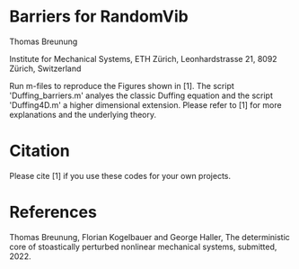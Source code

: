 # Barriers for RandomVib

Thomas Breunung

Institute for Mechanical Systems, ETH Zürich, Leonhardstrasse 21, 8092 Zürich, Switzerland

Run m-files to reproduce the Figures shown in [1]. The script 'Duffing_barriers.m' analyes the classic Duffing equation and the script 'Duffing4D.m' a higher dimensional extension. Please refer to [1] for more explanations and the underlying theory.

# Citation

Please cite [1] if you use these codes for your own projects. 

# References

Thomas Breunung, Florian Kogelbauer and George Haller, The deterministic core of stoastically perturbed nonlinear mechanical systems, submitted, 2022. 
